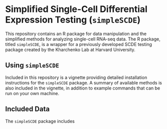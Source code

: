 # Simplified Single-Cell Differential Expression Testing (`simpleSCDE`)

This repository contains an R package for data manipulation and the simplified methods for analyzing single-cell RNA-seq data. The R package, titled `simpleSCDE`, is a wrapper for a previously developed SCDE testing package created by the Kharchenko Lab at Harvard University.

## Using `simpleSCDE`

Included in this repository is a vignette providing detailed installation instructions for the `simpleSCDE` package. A summary of available methods is also included in the vignette, in addition to example commands that can be run on your own machine.

## Included Data

The `simpleSCDE` package includes 
